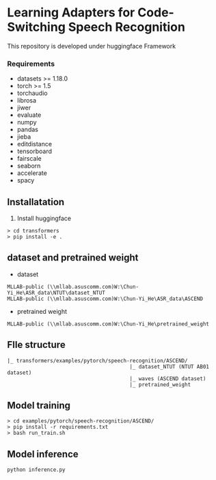 # Learning Adapters for Code-Switching Speech Recognition
This repository is developed under huggingface Framework

### Requirements

- datasets >= 1.18.0
- torch >= 1.5
- torchaudio
- librosa
- jiwer
- evaluate
- numpy
- pandas
- jieba
- editdistance
- tensorboard
- fairscale
- seaborn
- accelerate
- spacy

## Installatation
1. Install huggingface
```
> cd transformers
> pip install -e .
```


## dataset  and pretrained weight

* dataset
```
MLLAB-public (\\mllab.asuscomm.com)W:\Chun-Yi_He\ASR_data\NTUT\dataset_NTUT
MLLAB-public (\\mllab.asuscomm.com)W:\Chun-Yi_He\ASR_data\ASCEND
```
* pretrained weight
```
MLLAB-public (\\mllab.asuscomm.com)W:\Chun-Yi_He\pretrained_weight
```
## FIle structure
```
|_ transformers/examples/pytorch/speech-recognition/ASCEND/
                                        |_ dataset_NTUT (NTUT AB01 dataset)  
                                        |_ waves (ASCEND dataset)
                                        |_ pretrained_weight
```

## Model training 
```
> cd examples/pytorch/speech-recognition/ASCEND/
> pip install -r requirements.txt
> bash run_train.sh
```
## Model inference
```
python inference.py
```

<!-- ## Demo
```
apt-get install ffmpeg
python demo.py
``` -->
